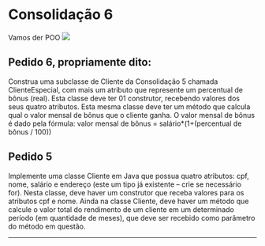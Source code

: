 # Consolidação 6

Vamos der POO
<img src = "https://image.isu.pub/160413003059-d3a1922955d866096557097c17c0f41f/jpg/page_1.jpg">

## Pedido 6, propriamente dito:

Construa uma subclasse de Cliente da Consolidação 5 chamada ClienteEspecial, com mais um atributo que represente um percentual de bônus (real). Esta classe deve ter 01 construtor, recebendo valores dos seus quatro atributos. Esta mesma classe deve ter um método que calcula qual o valor mensal de bônus que o cliente ganha. O valor mensal de bônus é dado pela fórmula: valor mensal de bônus = salário*(1+(percentual de bônus / 100))

## Pedido 5

Implemente uma classe Cliente em Java que possua quatro atributos: cpf, nome, salário e endereço (este um tipo já existente – crie se necessário for). Nesta classe, deve haver um construtor que receba valores para os atributos cpf e nome. Ainda na classe Cliente, deve haver um método que calcule o valor total do rendimento de um cliente em um determinado período (em quantidade de meses), que deve ser recebido como parâmetro do método em questão.

---